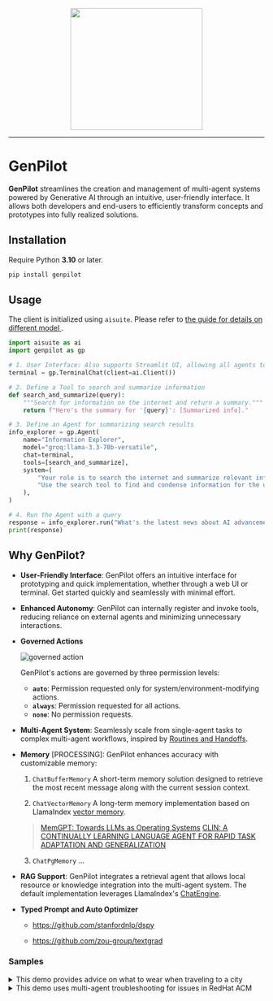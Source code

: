 <p align="center">
  <img src="./asset/zen-agent.png" width="260", height="240" />
</p>

---

# GenPilot

**GenPilot** streamlines the creation and management of multi-agent systems powered by Generative AI through an intuitive, user-friendly interface. It allows both developers and end-users to efficiently transform concepts and prototypes into fully realized solutions.

## Installation

Require Python **3.10** or later.

```bash
pip install genpilot
```

## Usage

The client is initialized using `aisuite`. Please refer to [the guide for details on different model ](https://github.com/andrewyng/aisuite/tree/main/guides).

```python
import aisuite as ai
import genpilot as gp

# 1. User Interface: Also supports Streamlit UI, allowing all agents to share the same chat interface.
terminal = gp.TerminalChat(client=ai.Client())

# 2. Define a Tool to search and summarize information
def search_and_summarize(query):
    """Search for information on the internet and return a summary."""
    return f"Here's the summary for '{query}': [Summarized info]."

# 3. Define an Agent for summarizing search results
info_explorer = gp.Agent(
    name="Information Explorer",
    model="groq:llama-3.3-70b-versatile",
    chat=terminal,
    tools=[search_and_summarize],
    system=(
        "Your role is to search the internet and summarize relevant information for a given query. "
        "Use the search tool to find and condense information for the user, ensuring clarity and relevance."
    ),
)

# 4. Run the Agent with a query
response = info_explorer.run("What's the latest news about AI advancements?")
print(response)
```

## Why GenPilot?

- **User-Friendly Interface**: GenPilot offers an intuitive interface for prototyping and quick implementation, whether through a web UI or terminal. Get started quickly and seamlessly with minimal effort.

- **Enhanced Autonomy**: GenPilot can internally register and invoke tools, reducing reliance on external agents and minimizing unnecessary interactions.

- **Governed Actions**

  ![governed action](./asset/action.png)

  GenPilot's actions are governed by three permission levels:

  - **`auto`**: Permission requested only for system/environment-modifying actions.
  - **`always`**: Permission requested for all actions.  
  - **`none`**: No permission requests. 

- **Multi-Agent System**: Seamlessly scale from single-agent tasks to complex multi-agent workflows, inspired by [Routines and Handoffs](https://cookbook.openai.com/examples/orchestrating_agents#executing-routines).

- **Memory** [PROCESSING]: GenPilot enhances accuracy with customizable memory:

  1. `ChatBufferMemory` A short-term memory solution designed to retrieve the most recent message along with the current session context.

  2. `ChatVectorMemory` A long-term memory implementation based on LlamaIndex [vector memory](https://docs.llamaindex.ai/en/stable/examples/agent/memory/vector_memory/).

  > [MemGPT: Towards LLMs as Operating Systems](https://arxiv.org/pdf/2310.08560)
  > [CLIN: A CONTINUALLY LEARNING LANGUAGE AGENT FOR RAPID TASK ADAPTATION AND GENERALIZATION](https://arxiv.org/pdf/2310.10134)

  3. `ChatPgMemory` ...

- **RAG Support**: GenPilot integrates a retrieval agent that allows local resource or knowledge integration into the multi-agent system. The default implementation leverages LlamaIndex's [ChatEngine](https://docs.llamaindex.ai/en/stable/examples/chat_engine/chat_engine_best/).

- **Typed Prompt and Auto Optimizer**

  - https://github.com/stanfordnlp/dspy
  
  - https://github.com/zou-group/textgrad

### Samples

<details>
<summary>This demo provides advice on what to wear when traveling to a city</summary>

[![Watch the demo](https://asciinema.org/a/686709.svg)](https://asciinema.org/a/686709)

</details>

<details>

<summary>This demo uses multi-agent troubleshooting for issues in RedHat ACM</summary>

#### Cluster Unknown

[![Watch the demo](https://asciinema.org/a/687993.svg)](https://asciinema.org/a/687993)

#### Addons Aren't Created

[![Watch the demo](https://asciinema.org/a/689439.svg)](https://asciinema.org/a/689439)

</details>